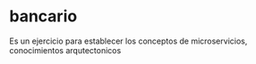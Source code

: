# bancario
Es un ejercicio para establecer los conceptos de  microservicios, conocimientos arqutectonicos
